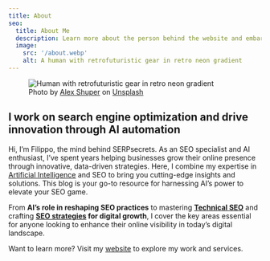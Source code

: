 ```yaml
---
title: About
seo:
  title: About Me
  description: Learn more about the person behind the website and embark on a journey of inspiration and shared experiences.
  image:
    src: '/about.webp'
    alt: A human with retrofuturistic gear in retro neon gradient
---
```


<figure>
  <img src="/about.webp" alt="Human with retrofuturistic gear in retro neon gradient">
  <figcaption>Photo by <a href="https://unsplash.com/@alexshuperart?utm_content=creditCopyText&amp;utm_medium=referral&amp;utm_source=unsplash">Alex Shuper</a> on <a href="https://unsplash.com/photos/a-picture-of-a-woman-with-a-dumbbell-in-her-hand-l2nJZnXxkx4?utm_content=creditCopyText&amp;utm_medium=referral&amp;utm_source=unsplash">Unsplash</a></figcaption>
</figure>

## I work on search engine optimization and drive innovation through AI automation

Hi, I’m Filippo, the mind behind SERPsecrets. As an SEO specialist and AI enthusiast, I’ve spent years helping businesses grow their online presence through innovative, data-driven strategies. Here, I combine my expertise in [Artificial Intelligence](/categories/artificial-intelligence/) and SEO to bring you cutting-edge insights and solutions. This blog is your go-to resource for harnessing AI’s power to elevate your SEO game.

From **AI’s role in reshaping SEO practices** to mastering **[Technical SEO](/categories/technical-seo/)** and crafting **[SEO strategies](/categories/seo-strategies/) for digital growth**, I cover the key areas essential for anyone looking to enhance their online visibility in today’s digital landscape.

Want to learn more? Visit my [website](https://www.filippodanesi.it/) to explore my work and services.
